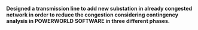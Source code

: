 **Designed a transmission line to add new substation in already congested network in order to reduce the congestion considering contingency analysis in **POWERWORLD SOFTWARE** in three different phases.**

